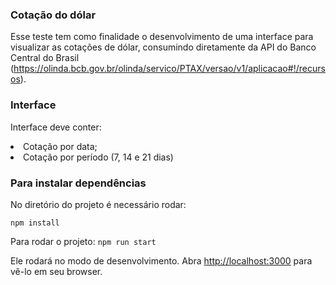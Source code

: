 ### Cotação do dólar

Esse teste tem como finalidade o desenvolvimento de uma interface para visualizar as
cotações de dólar, consumindo diretamente da API do Banco Central do Brasil
(https://olinda.bcb.gov.br/olinda/servico/PTAX/versao/v1/aplicacao#!/recursos).

### Interface
Interface deve conter:
 <li>Cotação por data;</li>
<li>Cotação por período (7, 14 e 21 dias)</li>

### Para instalar dependências 
No diretório do projeto é necessário rodar:

`npm install`

Para rodar o projeto:
 `npm run start` 

Ele rodará no modo de desenvolvimento. Abra [http://localhost:3000](http://localhost:3000) para vê-lo em seu browser.
